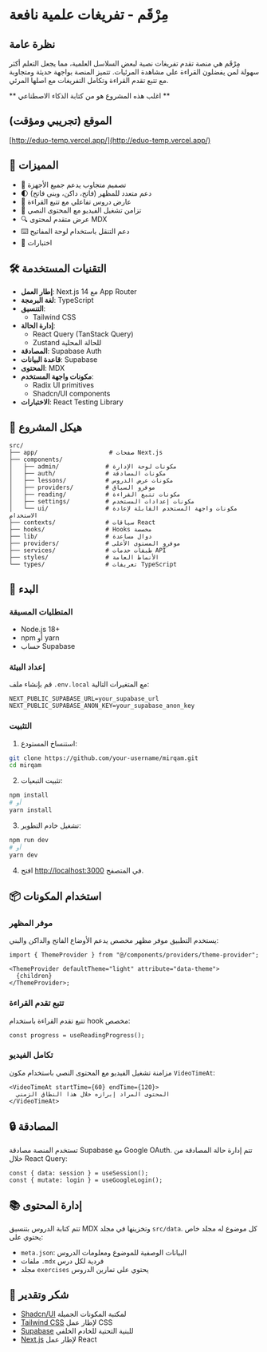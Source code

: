 # مِرْقَم - تفريغات علمية نافعة

## نظرة عامة

مِرْقَم هي منصة تقدم تفريغات نصية لبعض السلاسل العلمية، مما يجعل التعلم أكثر سهولة لمن يفضلون القراءة على مشاهدة المرئيات. تتميز المنصة بواجهة حديثة ومتجاوبة مع تتبع تقدم القراءة وتكامل التفريغات مع اصلها المرئي.

** اغلب هذه المشروع هو من كتابة الذكاء الاصطناعي **

## الموقع (تجريبي ومؤقت)
[http://eduo-temp.vercel.app/](http://eduo-temp.vercel.app/)


## 🚀 المميزات

- 📱 تصميم متجاوب يدعم جميع الأجهزة
- 🌓 دعم متعدد للمظهر (فاتح، داكن، وبني فاتح)
- 📖 عارض دروس تفاعلي مع تتبع القراءة
- 🎥 تزامن تشغيل الفيديو مع المحتوى النصي
- 🔍 عرض متقدم لمحتوى MDX
- ⌨️ دعم التنقل باستخدام لوحة المفاتيح
- 🎯 اختبارات

## 🛠️ التقنيات المستخدمة

- **إطار العمل**: Next.js 14 مع App Router
- **لغة البرمجة**: TypeScript
- **التنسيق**:
  - Tailwind CSS
- **إدارة الحالة**:
  - React Query (TanStack Query)
  - Zustand للحالة المحلية
- **المصادقة**: Supabase Auth
- **قاعدة البيانات**: Supabase
- **المحتوى**: MDX
- **مكونات واجهة المستخدم**:
  - Radix UI primitives
  - Shadcn/UI components
- **الاختبارات**: React Testing Library

## 📁 هيكل المشروع

```
src/
├── app/                    # صفحات Next.js
├── components/
│   ├── admin/             # مكونات لوحة الإدارة
│   ├── auth/              # مكونات المصادقة
│   ├── lessons/           # مكونات عرض الدروس
│   ├── providers/         # موفرو السياق
│   ├── reading/           # مكونات تتبع القراءة
│   ├── settings/          # مكونات إعدادات المستخدم
│   └── ui/                # مكونات واجهة المستخدم القابلة لإعادة الاستخدام
├── contexts/              # سياقات React
├── hooks/                 # Hooks مخصصة
├── lib/                   # دوال مساعدة
├── providers/             # موفرو المستوى الأعلى
├── services/              # طبقات خدمات API
├── styles/                # الأنماط العامة
└── types/                 # تعريفات TypeScript
```

## 🚀 البدء

### المتطلبات المسبقة

- Node.js 18+
- npm أو yarn
- حساب Supabase

### إعداد البيئة

قم بإنشاء ملف `.env.local` مع المتغيرات التالية:

```env
NEXT_PUBLIC_SUPABASE_URL=your_supabase_url
NEXT_PUBLIC_SUPABASE_ANON_KEY=your_supabase_anon_key
```

### التثبيت

1. استنساخ المستودع:

```bash
git clone https://github.com/your-username/mirqam.git
cd mirqam
```

2. تثبيت التبعيات:

```bash
npm install
# أو
yarn install
```

3. تشغيل خادم التطوير:

```bash
npm run dev
# أو
yarn dev
```

4. افتح [http://localhost:3000](http://localhost:3000) في المتصفح.

## 📦 استخدام المكونات

### موفر المظهر

يستخدم التطبيق موفر مظهر مخصص يدعم الأوضاع الفاتح والداكن والبني:

```tsx
import { ThemeProvider } from "@/components/providers/theme-provider";

<ThemeProvider defaultTheme="light" attribute="data-theme">
  {children}
</ThemeProvider>;
```

### تتبع تقدم القراءة

تتبع تقدم القراءة باستخدام hook مخصص:

```tsx
const progress = useReadingProgress();
```

### تكامل الفيديو

مزامنة تشغيل الفيديو مع المحتوى النصي باستخدام مكون `VideoTimeAt`:

```tsx
<VideoTimeAt startTime={60} endTime={120}>
  المحتوى المراد إبرازه خلال هذا النطاق الزمني
</VideoTimeAt>
```

## 🔒 المصادقة

تستخدم المنصة مصادقة Supabase مع Google OAuth. تتم إدارة حالة المصادقة من خلال React Query:

```tsx
const { data: session } = useSession();
const { mutate: login } = useGoogleLogin();
```

## 📚 إدارة المحتوى

تتم كتابة الدروس بتنسيق MDX وتخزينها في مجلد `src/data`. كل موضوع له مجلد خاص يحتوي على:

- `meta.json`: البيانات الوصفية للموضوع ومعلومات الدروس
- ملفات `.mdx` فردية لكل درس
- مجلد `exercises` يحتوي على تمارين الدروس

## 🙏 شكر وتقدير

- [Shadcn/UI](https://ui.shadcn.com/) لمكتبة المكونات الجميلة
- [Tailwind CSS](https://tailwindcss.com/) لإطار عمل CSS
- [Supabase](https://supabase.com/) للبنية التحتية للخادم الخلفي
- [Next.js](https://nextjs.org/) لإطار عمل React
